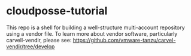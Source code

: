 # cloudposse-tutorial

This repo is a shell for building a well-structure multi-account repository
using a vendor file.  To learn more about vendor software, particularly carvell-vendir, 
please see: https://github.com/vmware-tanzu/carvel-vendir/tree/develop


